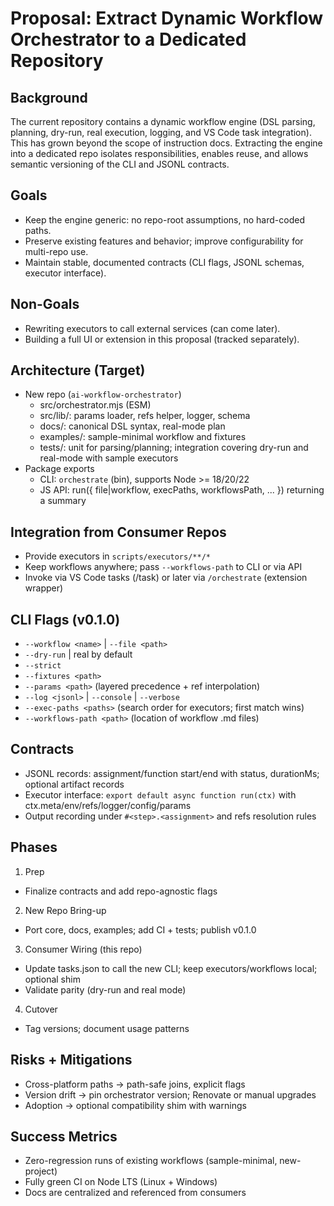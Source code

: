 # Proposal: Extract Dynamic Workflow Orchestrator to a Dedicated Repository

## Background
The current repository contains a dynamic workflow engine (DSL parsing, planning, dry-run, real execution, logging, and VS Code task integration). This has grown beyond the scope of instruction docs. Extracting the engine into a dedicated repo isolates responsibilities, enables reuse, and allows semantic versioning of the CLI and JSONL contracts.

## Goals
- Keep the engine generic: no repo-root assumptions, no hard-coded paths.
- Preserve existing features and behavior; improve configurability for multi-repo use.
- Maintain stable, documented contracts (CLI flags, JSONL schemas, executor interface).

## Non-Goals
- Rewriting executors to call external services (can come later).
- Building a full UI or extension in this proposal (tracked separately).

## Architecture (Target)
- New repo (`ai-workflow-orchestrator`)
  - src/orchestrator.mjs (ESM)
  - src/lib/: params loader, refs helper, logger, schema
  - docs/: canonical DSL syntax, real-mode plan
  - examples/: sample-minimal workflow and fixtures
  - tests/: unit for parsing/planning; integration covering dry-run and real-mode with sample executors
- Package exports
  - CLI: `orchestrate` (bin), supports Node >= 18/20/22
  - JS API: run({ file|workflow, execPaths, workflowsPath, ... }) returning a summary

## Integration from Consumer Repos
- Provide executors in `scripts/executors/**/*`
- Keep workflows anywhere; pass `--workflows-path` to CLI or via API
- Invoke via VS Code tasks (/task) or later via `/orchestrate` (extension wrapper)

## CLI Flags (v0.1.0)
- `--workflow <name>` | `--file <path>`
- `--dry-run` | real by default
- `--strict`
- `--fixtures <path>`
- `--params <path>` (layered precedence + ref interpolation)
- `--log <jsonl>` | `--console` | `--verbose`
- `--exec-paths <paths>` (search order for executors; first match wins)
- `--workflows-path <path>` (location of workflow .md files)

## Contracts
- JSONL records: assignment/function start/end with status, durationMs; optional artifact records
- Executor interface: `export default async function run(ctx)` with ctx.meta/env/refs/logger/config/params
- Output recording under `#<step>.<assignment>` and refs resolution rules

## Phases
1) Prep
- Finalize contracts and add repo-agnostic flags
2) New Repo Bring-up
- Port core, docs, examples; add CI + tests; publish v0.1.0
3) Consumer Wiring (this repo)
- Update tasks.json to call the new CLI; keep executors/workflows local; optional shim
- Validate parity (dry-run and real mode)
4) Cutover
- Tag versions; document usage patterns

## Risks + Mitigations
- Cross-platform paths → path-safe joins, explicit flags
- Version drift → pin orchestrator version; Renovate or manual upgrades
- Adoption → optional compatibility shim with warnings

## Success Metrics
- Zero-regression runs of existing workflows (sample-minimal, new-project)
- Fully green CI on Node LTS (Linux + Windows)
- Docs are centralized and referenced from consumers
